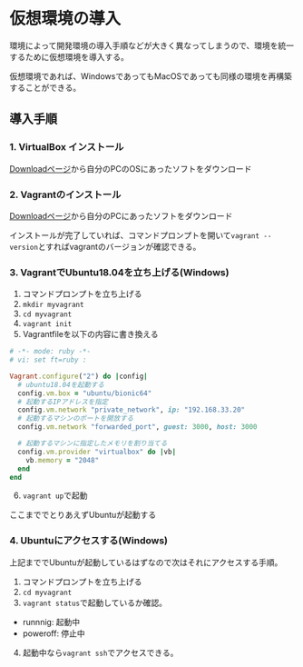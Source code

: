 仮想環境の導入
===

環境によって開発環境の導入手順などが大きく異なってしまうので、環境を統一するために仮想環境を導入する。

仮想環境であれば、WindowsであってもMacOSであっても同様の環境を再構築することができる。

## 導入手順
### 1. VirtualBox インストール
[Downloadページ](https://www.virtualbox.org/wiki/Downloads)から自分のPCのOSにあったソフトをダウンロード

### 2. Vagrantのインストール
[Downloadページ](https://www.vagrantup.com/downloads)から自分のPCにあったソフトをダウンロード

インストールが完了していれば、コマンドプロンプトを開いて`vagrant --version`とすればvagrantのバージョンが確認できる。

### 3. VagrantでUbuntu18.04を立ち上げる(Windows)
1. コマンドプロンプトを立ち上げる
2. `mkdir myvagrant`
3. `cd myvagrant`
4. `vagrant init`
5. Vagrantfileを以下の内容に書き換える

```ruby
# -*- mode: ruby -*-
# vi: set ft=ruby :

Vagrant.configure("2") do |config|
  # ubuntu18.04を起動する
  config.vm.box = "ubuntu/bionic64"
  # 起動するIPアドレスを指定
  config.vm.network "private_network", ip: "192.168.33.20"
  # 起動するマシンのポートを開放する
  config.vm.network "forwarded_port", guest: 3000, host: 3000

  # 起動するマシンに指定したメモリを割り当てる
  config.vm.provider "virtualbox" do |vb|
    vb.memory = "2048"
  end
end
```

6. `vagrant up`で起動

ここまででとりあえずUbuntuが起動する

### 4. Ubuntuにアクセスする(Windows)

上記まででUbuntuが起動しているはずなので次はそれにアクセスする手順。

1. コマンドプロンプトを立ち上げる
2. `cd myvagrant`
3. `vagrant status`で起動しているか確認。
  - runnnig: 起動中
  - poweroff: 停止中
4. 起動中なら`vagrant ssh`でアクセスできる。
